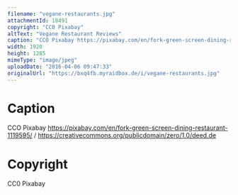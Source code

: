 ```yaml
---
filename: "vegane-restaurants.jpg"
attachmentId: 18491
copyright: "CC0 Pixabay"
altText: "Vegane Restaurant Reviews"
caption: "CCO Pixabay https://pixabay.com/en/fork-green-screen-dining-restaurant-1119595/  / https://creativecommons.org/publicdomain/zero/1.0/deed.de"
width: 1920
height: 1285
mimeType: "image/jpeg"
uploadDate: "2016-04-06 09:47:33"
originalUrl: "https://bxq4fb.myraidbox.de/i/vegane-restaurants.jpg"
---
```


# Caption

CCO Pixabay https://pixabay.com/en/fork-green-screen-dining-restaurant-1119595/  / https://creativecommons.org/publicdomain/zero/1.0/deed.de

# Copyright

CC0 Pixabay
